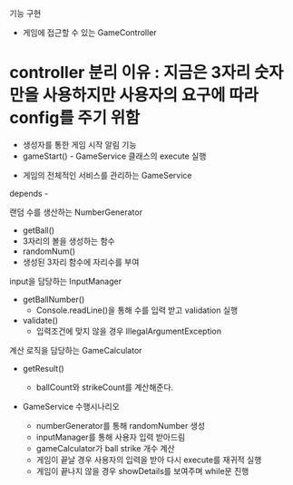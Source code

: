 기능 구현

* 게임에 접근할 수 있는 GameController
# controller 분리 이유 : 지금은 3자리 숫자만을 사용하지만 사용자의 요구에 따라 config를 주기 위함

- 생성자를 통한 게임 시작 알림 기능
- gameStart() - GameService 클래스의 execute 실행



* 게임의 전체적인 서비스를 관리하는 GameService

depends -

랜덤 수를 생산하는 NumberGenerator
- getBall()
- 3자리의 볼을 생성하는 함수
- randomNum()
- 생성된 3자리 함수에 자리수를 부여

input을 담당하는 InputManager
- getBallNumber()
  - Console.readLine()을 통해 수를 입력 받고 validation 실행
- validate()
  - 입력조건에 맞지 않을 경우 IllegalArgumentException 


계산 로직을 담당하는 GameCalculator
- getResult()
  - ballCount와 strikeCount를 계산해준다.

- GameService 수행시나리오
    - numberGenerator를 통해 randomNumber 생성
    - inputManager를 통해 사용자 입력 받아드림
    - gameCalculator가 ball strike 개수 계산
    - 게임이 끝날 경우 사용자의 입력을 받아 다시 execute를 재귀적 실행
    - 게임이 끝나지 않을 경우 showDetails를 보여주며 while문 진행




